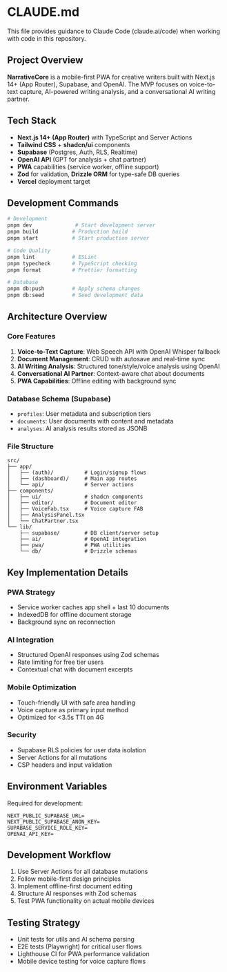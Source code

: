 # CLAUDE.md

This file provides guidance to Claude Code (claude.ai/code) when working with code in this repository.

## Project Overview

**NarrativeCore** is a mobile-first PWA for creative writers built with Next.js 14+ (App Router), Supabase, and OpenAI. The MVP focuses on voice-to-text capture, AI-powered writing analysis, and a conversational AI writing partner.

## Tech Stack

- **Next.js 14+ (App Router)** with TypeScript and Server Actions
- **Tailwind CSS** + **shadcn/ui** components
- **Supabase** (Postgres, Auth, RLS, Realtime)
- **OpenAI API** (GPT for analysis + chat partner)
- **PWA** capabilities (service worker, offline support)
- **Zod** for validation, **Drizzle ORM** for type-safe DB queries
- **Vercel** deployment target

## Development Commands

```bash
# Development
pnpm dev              # Start development server
pnpm build           # Production build
pnpm start           # Start production server

# Code Quality
pnpm lint            # ESLint
pnpm typecheck       # TypeScript checking
pnpm format          # Prettier formatting

# Database
pnpm db:push         # Apply schema changes
pnpm db:seed         # Seed development data
```

## Architecture Overview

### Core Features
1. **Voice-to-Text Capture**: Web Speech API with OpenAI Whisper fallback
2. **Document Management**: CRUD with autosave and real-time sync
3. **AI Writing Analysis**: Structured tone/style/voice analysis using OpenAI
4. **Conversational AI Partner**: Context-aware chat about documents
5. **PWA Capabilities**: Offline editing with background sync

### Database Schema (Supabase)
- `profiles`: User metadata and subscription tiers
- `documents`: User documents with content and metadata
- `analyses`: AI analysis results stored as JSONB

### File Structure
```
src/
├── app/
│   ├── (auth)/          # Login/signup flows
│   ├── (dashboard)/     # Main app routes
│   └── api/             # Server actions
├── components/
│   ├── ui/              # shadcn components
│   ├── editor/          # Document editor
│   ├── VoiceFab.tsx     # Voice capture FAB
│   ├── AnalysisPanel.tsx
│   └── ChatPartner.tsx
└── lib/
    ├── supabase/        # DB client/server setup
    ├── ai/              # OpenAI integration
    ├── pwa/             # PWA utilities
    └── db/              # Drizzle schemas
```

## Key Implementation Details

### PWA Strategy
- Service worker caches app shell + last 10 documents
- IndexedDB for offline document storage
- Background sync on reconnection

### AI Integration
- Structured OpenAI responses using Zod schemas
- Rate limiting for free tier users
- Contextual chat with document excerpts

### Mobile Optimization
- Touch-friendly UI with safe area handling
- Voice capture as primary input method
- Optimized for <3.5s TTI on 4G

### Security
- Supabase RLS policies for user data isolation
- Server Actions for all mutations
- CSP headers and input validation

## Environment Variables

Required for development:
```
NEXT_PUBLIC_SUPABASE_URL=
NEXT_PUBLIC_SUPABASE_ANON_KEY=
SUPABASE_SERVICE_ROLE_KEY=
OPENAI_API_KEY=
```

## Development Workflow

1. Use Server Actions for all database mutations
2. Follow mobile-first design principles
3. Implement offline-first document editing
4. Structure AI responses with Zod schemas
5. Test PWA functionality on actual mobile devices

## Testing Strategy

- Unit tests for utils and AI schema parsing
- E2E tests (Playwright) for critical user flows
- Lighthouse CI for PWA performance validation
- Mobile device testing for voice capture flows
